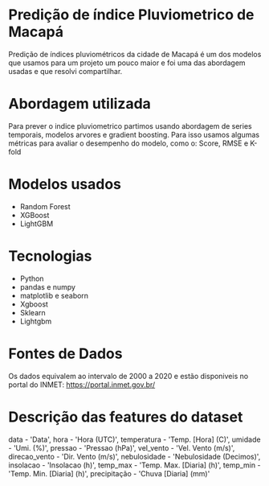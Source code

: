 # Predição de índice Pluviometrico de Macapá
Predição de índices pluviométricos da cidade de Macapá é um dos modelos que usamos para um projeto um pouco maior e foi uma das abordagem usadas e que resolvi 
compartilhar.

# Abordagem utilizada 
Para prever o indice pluviometrico partimos usando abordagem de series temporais, modelos arvores e gradient boosting. Para isso usamos algumas métricas para avaliar o desempenho do modelo, como o: Score, RMSE e K-fold

# Modelos usados
- Random Forest
- XGBoost
- LightGBM

# Tecnologias
- Python 
- pandas e numpy
- matplotlib e seaborn
- Xgboost 
- Sklearn 
- Lightgbm

# Fontes de Dados
Os dados equivalem ao intervalo de 2000 a 2020 e estão disponiveis no portal do INMET: https://portal.inmet.gov.br/

# Descrição das features do dataset
data - 'Data',
hora - 'Hora (UTC)',
temperatura - 'Temp. [Hora] (C)', 
umidade - 'Umi. (%)',
pressao - 'Pressao (hPa)',
vel_vento - 'Vel. Vento (m/s)', 
direcao_vento - 'Dir. Vento (m/s)', 
nebulosidade - 'Nebulosidade (Decimos)',
insolacao - 'Insolacao (h)',
temp_max - 'Temp. Max. [Diaria] (h)',
temp_min -'Temp. Min. [Diaria] (h)',
precipitação - 'Chuva [Diaria] (mm)'
